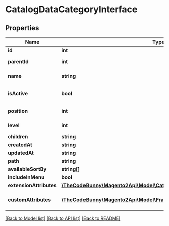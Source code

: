 # CatalogDataCategoryInterface

## Properties
Name | Type | Description | Notes
------------ | ------------- | ------------- | -------------
**id** | **int** |  | [optional] 
**parentId** | **int** | Parent category ID | [optional] 
**name** | **string** | Category name | 
**isActive** | **bool** | Whether category is active | [optional] 
**position** | **int** | Category position | [optional] 
**level** | **int** | Category level | [optional] 
**children** | **string** |  | [optional] 
**createdAt** | **string** |  | [optional] 
**updatedAt** | **string** |  | [optional] 
**path** | **string** |  | [optional] 
**availableSortBy** | **string[]** |  | [optional] 
**includeInMenu** | **bool** |  | [optional] 
**extensionAttributes** | [**\TheCodeBunny\Magento2Api\Model\CatalogDataCategoryExtensionInterface**](CatalogDataCategoryExtensionInterface.md) |  | [optional] 
**customAttributes** | [**\TheCodeBunny\Magento2Api\Model\FrameworkAttributeInterface[]**](FrameworkAttributeInterface.md) | Custom attributes values. | [optional] 

[[Back to Model list]](../README.md#documentation-for-models) [[Back to API list]](../README.md#documentation-for-api-endpoints) [[Back to README]](../README.md)


